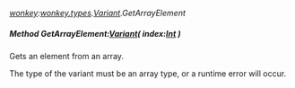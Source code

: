 _[wonkey](../../modules/wonkey/wonkey-module.md):[wonkey.types](../../modules/wonkey/wonkey-types.md).[Variant](../../modules/wonkey/wonkey-types-variant.md).GetArrayElement_
##### Method GetArrayElement:[Variant](../../modules/wonkey/wonkey-types-variant.md)( index:[Int](../../modules/wonkey/wonkey-types-int.md) )
Gets an element from an array.

The type of the variant must be an array type, or a runtime error will occur.
